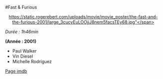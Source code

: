 #Fast & Furious


<span style="display:block;text-align:center">https://static.rogerebert.com/uploads/movie/movie_poster/the-fast-and-the-furious-2001/large_3cucyEuLOOjjJ8nem5facsTEy68.jpg"</span>

*Durée : 1h46min*

**(Année : 2001)**

* Paul Walker
* Vin Diesel
* Michelle Rodríguez

[Page imdb](http://www.imdb.com/title/tt0232500/)
